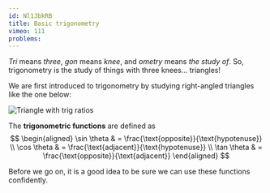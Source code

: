 ```yaml
---
id: Nl1JbkRB
title: Basic trigonometry
vimeo: 111
problems:
---
```


*Tri* means *three*, *gon* means *knee*, and *ometry* means *the study of*. So, trigonometry is the study of things with three knees... triangles!

We are first introduced to trigonometry by studying right-angled triangles like the one below:

![Triangle with trig ratios](/img/learn/trig-01.svg)

The **trigonometric functions** are defined as
$$
\begin{aligned}
\sin \theta & = \frac{\text{opposite}}{\text{hypotenuse}} \\
\cos \theta & = \frac{\text{adjacent}}{\text{hypotenuse}} \\
\tan \theta & = \frac{\text{opposite}}{\text{adjacent}}
\end{aligned}
$$

Before we go on, it is a good idea to be sure we can use these functions confidently.
